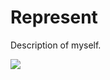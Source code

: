 # Represent
Description of myself.

<div>
	<a href="#" target="_blank"><img src="https://img.shields.io/badge/notion-FFFFFF?style=flat&logo=Notion&logoColor=000000"/></a>
	
</div>
	

	
